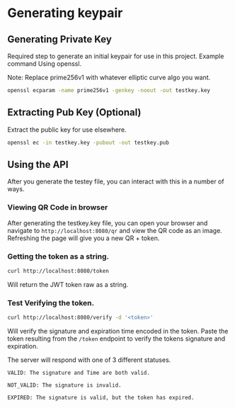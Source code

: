 # Generating keypair


## Generating Private Key

Required step to generate an initial keypair for use in this project. Example command Using openssl.

Note: Replace prime256v1 with whatever elliptic curve algo you want. 

```bash
openssl ecparam -name prime256v1 -genkey -noout -out testkey.key
```

## Extracting Pub Key (Optional)

Extract the public key for use elsewhere.

```bash
openssl ec -in testkey.key -pubout -out testkey.pub
```


## Using the API

After you generate the testey file, you can interact with this in a number of ways.

### Viewing QR Code in browser
After generating the testkey.key file, you can open your browser and navigate to `http://localhost:8080/qr` and view 
the QR code as an image. Refreshing the page will give you a new QR + token.

### Getting the token as a string.

```bash
curl http://localhost:8080/token
```

Will return the JWT token raw as a string.

### Test Verifying the token.

```bash
curl http://localhost:8080/verify -d '<token>'
```

Will verify the signature and expiration time encoded in the token. Paste the token resulting from the `/token` endpoint
to verify the tokens signature and expiration.

The server will respond with one of 3 different statuses.

    VALID: The signature and Time are both valid.

    NOT_VALID: The signature is invalid.

    EXPIRED: The signature is valid, but the token has expired.